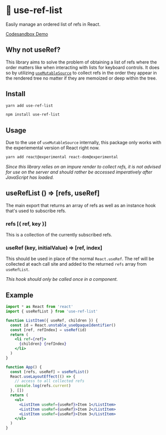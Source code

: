 # 🤹 use-ref-list

Easily manage an ordered list of refs in React.

[Codesandbox Demo](https://codesandbox.io/s/use-ref-list-oh0xu)

## Why not useRef?

This library aims to solve the problem of obtaining a list of refs where the order matters like when interacting with lists for keyboard controls. It does so by utilizing [`useMutableSource`](https://github.com/reactjs/rfcs/blob/master/text/0147-use-mutable-source.md) to collect refs in the order they appear in the rendered tree no matter if they are memoized or deep within the tree.

## Install

```bash
yarn add use-ref-list
```

```bash
npm install use-ref-list
```

## Usage

Due to the use of `useMutableSource` internally, this package only works with the experiemental version of React right now.

```bash
yarn add react@experimental react-dom@experimental
```

_Since this library relies on an impure render to collect refs, it is not advised for use on the server and should rather be accessed imperatively after JavaScript has loaded._

## useRefList () => [refs, useRef]

The main export that returns an array of refs as well as an instance hook that's used to subscribe refs.

### refs [{ ref, key }]

This is a collection of the currently subscribed refs.

### useRef (key, initialValue) => [ref, index]

This should be used in place of the normal `React.useRef`. The ref will be collected at each call site and added to the returned `refs` array from `useRefList`.

_This hook should only be called once in a component._

## Example

```jsx
import * as React from 'react'
import { useRefList } from 'use-ref-list'

function ListItem({ useRef, children }) {
  const id = React.unstable_useOpaqueIdentifier()
  const [ref, refIndex] = useRef(id)
  return (
    <li ref={ref}>
      {children} {refIndex}
    </li>
  )
}

function App() {
  const [refs, useRef] = useRefList()
  React.useLayoutEffect(() => {
    // access to all collected refs
    console.log(refs.current)
  }, [])
  return (
    <ul>
      <ListItem useRef={useRef}>Item 1</ListItem>
      <ListItem useRef={useRef}>Item 2</ListItem>
      <ListItem useRef={useRef}>Item 3</ListItem>
    </ul>
  )
}
```
